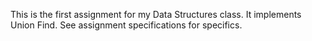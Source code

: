 This is the first assignment for my Data Structures class. It implements Union Find. See assignment specifications for specifics.